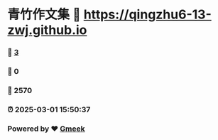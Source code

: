 # 青竹作文集 :link: https://qingzhu6-13-zwj.github.io 
### :page_facing_up: [3](https://qingzhu6-13-zwj.github.io/tag.html) 
### :speech_balloon: 0 
### :hibiscus: 2570 
### :alarm_clock: 2025-03-01 15:50:37 
### Powered by :heart: [Gmeek](https://github.com/Meekdai/Gmeek)
